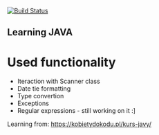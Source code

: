 [![Build Status](https://travis-ci.org/majkel84/Learning-Java.svg?branch=master)](https://travis-ci.org/majkel84/Learning-Java)

## Learning JAVA

# Used functionality
* Iteraction with Scanner class
* Date tie formatting
* Type convertion
* Exceptions
* Regular expressions - still working on it :]

Learning from:
https://kobietydokodu.pl/kurs-javy/
